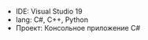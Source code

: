 <ul>
  <li>IDE: Visual Studio 19</li>
  <li>lang: C#, C++, Python</li>
  <li>Проект: Консольное приложение C#</li>
</ul>
